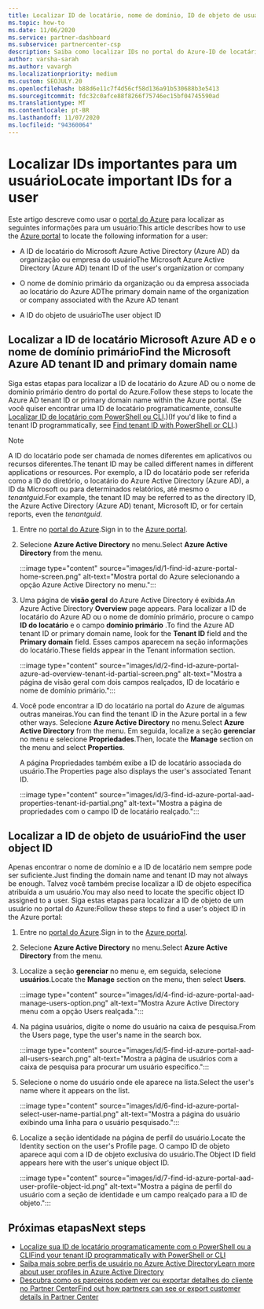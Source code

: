 ```yaml
---
title: Localizar ID de locatário, nome de domínio, ID de objeto de usuário
ms.topic: how-to
ms.date: 11/06/2020
ms.service: partner-dashboard
ms.subservice: partnercenter-csp
description: Saiba como localizar IDs no portal do Azure-ID de locatário do Azure AD, nome de domínio ou ID de objeto de usuário específico de uma organização. Algumas tarefas precisam dessas informações.
author: varsha-sarah
ms.author: vavargh
ms.localizationpriority: medium
ms.custom: SEOJULY.20
ms.openlocfilehash: b88d6e11c7f4d56cf58d136a91b530688b3e5413
ms.sourcegitcommit: fdc32c0afce88f8266f75746ec15bf04745590ad
ms.translationtype: MT
ms.contentlocale: pt-BR
ms.lasthandoff: 11/07/2020
ms.locfileid: "94360064"
---
```

# <a name="locate-important-ids-for-a-user"></a><span data-ttu-id="6fcc3-104">Localizar IDs importantes para um usuário</span><span class="sxs-lookup"><span data-stu-id="6fcc3-104">Locate important IDs for a user</span></span>

<span data-ttu-id="6fcc3-105">Este artigo descreve como usar o [portal do Azure](https://portal.azure.com/) para localizar as seguintes informações para um usuário:</span><span class="sxs-lookup"><span data-stu-id="6fcc3-105">This article describes how to use the [Azure portal](https://portal.azure.com/) to locate the following information for a user:</span></span>

- <span data-ttu-id="6fcc3-106">A ID de locatário do Microsoft Azure Active Directory (Azure AD) da organização ou empresa do usuário</span><span class="sxs-lookup"><span data-stu-id="6fcc3-106">The Microsoft Azure Active Directory (Azure AD) tenant ID of the user's organization or company</span></span>

- <span data-ttu-id="6fcc3-107">O nome de domínio primário da organização ou da empresa associada ao locatário do Azure AD</span><span class="sxs-lookup"><span data-stu-id="6fcc3-107">The primary domain name of the organization or company associated with the Azure AD tenant</span></span>

- <span data-ttu-id="6fcc3-108">A ID do objeto de usuário</span><span class="sxs-lookup"><span data-stu-id="6fcc3-108">The user object ID</span></span>

## <a name="find-the-microsoft-azure-ad-tenant-id-and-primary-domain-name"></a><span data-ttu-id="6fcc3-109">Localizar a ID de locatário Microsoft Azure AD e o nome de domínio primário</span><span class="sxs-lookup"><span data-stu-id="6fcc3-109">Find the Microsoft Azure AD tenant ID and primary domain name</span></span>

<span data-ttu-id="6fcc3-110">Siga estas etapas para localizar a ID de locatário do Azure AD ou o nome de domínio primário dentro do portal do Azure.</span><span class="sxs-lookup"><span data-stu-id="6fcc3-110">Follow these steps to locate the Azure AD tenant ID or primary domain name within the Azure portal.</span></span> <span data-ttu-id="6fcc3-111">(Se você quiser encontrar uma ID de locatário programaticamente, consulte [Localizar ID de locatário com PowerShell ou CLI](/azure/active-directory/fundamentals/active-directory-how-to-find-tenant.md#find-tenant-id-with-powershell).)</span><span class="sxs-lookup"><span data-stu-id="6fcc3-111">(If you'd like to find a tenant ID programmatically, see [Find tenant ID with PowerShell or CLI](/azure/active-directory/fundamentals/active-directory-how-to-find-tenant.md#find-tenant-id-with-powershell).)</span></span>

> [!NOTE]
> <span data-ttu-id="6fcc3-112">A ID do locatário pode ser chamada de nomes diferentes em aplicativos ou recursos diferentes.</span><span class="sxs-lookup"><span data-stu-id="6fcc3-112">The tenant ID may be called different names in different applications or resources.</span></span> <span data-ttu-id="6fcc3-113">Por exemplo, a ID do locatário pode ser referida como a ID do diretório, o locatário do Azure Active Directory (Azure AD), a ID da Microsoft ou para determinados relatórios, até mesmo o *tenantguid*.</span><span class="sxs-lookup"><span data-stu-id="6fcc3-113">For example, the tenant ID may be referred to as the directory ID, the Azure Active Directory (Azure AD) tenant, Microsoft ID, or for certain reports, even the *tenantguid*.</span></span>

1. <span data-ttu-id="6fcc3-114">Entre no [portal do Azure](https://portal.azure.com/).</span><span class="sxs-lookup"><span data-stu-id="6fcc3-114">Sign in to the [Azure portal](https://portal.azure.com/).</span></span>

2. <span data-ttu-id="6fcc3-115">Selecione **Azure Active Directory** no menu.</span><span class="sxs-lookup"><span data-stu-id="6fcc3-115">Select **Azure Active Directory** from the menu.</span></span>

   :::image type="content" source="images/id/1-find-id-azure-portal-home-screen.png" alt-text="Mostra portal do Azure selecionando a opção Azure Active Directory no menu.":::

3. <span data-ttu-id="6fcc3-117">Uma página de **visão geral** do Azure Active Directory é exibida.</span><span class="sxs-lookup"><span data-stu-id="6fcc3-117">An Azure Active Directory **Overview** page appears.</span></span> <span data-ttu-id="6fcc3-118">Para localizar a ID de locatário do Azure AD ou o nome de domínio primário, procure o campo **ID do locatário** e o campo **domínio primário** .</span><span class="sxs-lookup"><span data-stu-id="6fcc3-118">To find the Azure AD tenant ID or primary domain name, look for the **Tenant ID** field and the **Primary domain** field.</span></span> <span data-ttu-id="6fcc3-119">Esses campos aparecem na seção informações do locatário.</span><span class="sxs-lookup"><span data-stu-id="6fcc3-119">These fields appear in the Tenant information section.</span></span>

   :::image type="content" source="images/id/2-find-id-azure-portal-azure-ad-overview-tenant-id-partial-screen.png" alt-text="Mostra a página de visão geral com dois campos realçados, ID de locatário e nome de domínio primário.":::

4. <span data-ttu-id="6fcc3-121">Você pode encontrar a ID do locatário na portal do Azure de algumas outras maneiras.</span><span class="sxs-lookup"><span data-stu-id="6fcc3-121">You can find the tenant ID in the Azure portal in a few other ways.</span></span> <span data-ttu-id="6fcc3-122">Selecione **Azure Active Directory** no menu.</span><span class="sxs-lookup"><span data-stu-id="6fcc3-122">Select **Azure Active Directory** from the menu.</span></span> <span data-ttu-id="6fcc3-123">Em seguida, localize a seção **gerenciar** no menu e selecione **Propriedades**.</span><span class="sxs-lookup"><span data-stu-id="6fcc3-123">Then, locate the **Manage** section on the menu and select **Properties**.</span></span>

   <span data-ttu-id="6fcc3-124">A página Propriedades também exibe a ID de locatário associada do usuário.</span><span class="sxs-lookup"><span data-stu-id="6fcc3-124">The Properties page also displays the user's associated Tenant ID.</span></span>

   :::image type="content" source="images/id/3-find-id-azure-portal-aad-properties-tenant-id-partial.png" alt-text="Mostra a página de propriedades com o campo ID de locatário realçado.":::

## <a name="find-the-user-object-id"></a><span data-ttu-id="6fcc3-126">Localizar a ID de objeto de usuário</span><span class="sxs-lookup"><span data-stu-id="6fcc3-126">Find the user object ID</span></span>

<span data-ttu-id="6fcc3-127">Apenas encontrar o nome de domínio e a ID de locatário nem sempre pode ser suficiente.</span><span class="sxs-lookup"><span data-stu-id="6fcc3-127">Just finding the domain name and tenant ID may not always be enough.</span></span> <span data-ttu-id="6fcc3-128">Talvez você também precise localizar a ID de objeto específica atribuída a um usuário.</span><span class="sxs-lookup"><span data-stu-id="6fcc3-128">You may also need to locate the specific object ID assigned to a user.</span></span> <span data-ttu-id="6fcc3-129">Siga estas etapas para localizar a ID de objeto de um usuário no portal do Azure:</span><span class="sxs-lookup"><span data-stu-id="6fcc3-129">Follow these steps to find a user's object ID in the Azure portal:</span></span>

1. <span data-ttu-id="6fcc3-130">Entre no [portal do Azure](https://portal.azure.com/).</span><span class="sxs-lookup"><span data-stu-id="6fcc3-130">Sign in to the [Azure portal](https://portal.azure.com/).</span></span>

2. <span data-ttu-id="6fcc3-131">Selecione **Azure Active Directory** no menu.</span><span class="sxs-lookup"><span data-stu-id="6fcc3-131">Select **Azure Active Directory** from the menu.</span></span>

3. <span data-ttu-id="6fcc3-132">Localize a seção **gerenciar** no menu e, em seguida, selecione **usuários**.</span><span class="sxs-lookup"><span data-stu-id="6fcc3-132">Locate the **Manage** section on the menu, then select **Users**.</span></span>

      :::image type="content" source="images/id/4-find-id-azure-portal-aad-manage-users-option.png" alt-text="Mostra Azure Active Directory menu com a opção Users realçada.":::

4. <span data-ttu-id="6fcc3-134">Na página usuários, digite o nome do usuário na caixa de pesquisa.</span><span class="sxs-lookup"><span data-stu-id="6fcc3-134">From the Users page, type the user's name in the search box.</span></span>

      :::image type="content" source="images/id/5-find-id-azure-portal-aad-all-users-search.png" alt-text="Mostra a página de usuários com a caixa de pesquisa para procurar um usuário específico.":::

5. <span data-ttu-id="6fcc3-136">Selecione o nome do usuário onde ele aparece na lista.</span><span class="sxs-lookup"><span data-stu-id="6fcc3-136">Select the user's name where it appears on the list.</span></span>  

      :::image type="content" source="images/id/6-find-id-azure-portal-select-user-name-partial.png" alt-text="Mostra a página do usuário exibindo uma linha para o usuário pesquisado.":::

6. <span data-ttu-id="6fcc3-138">Localize a seção identidade na página de perfil do usuário.</span><span class="sxs-lookup"><span data-stu-id="6fcc3-138">Locate the Identity section on the user's Profile page.</span></span> <span data-ttu-id="6fcc3-139">O campo ID de objeto aparece aqui com a ID de objeto exclusiva do usuário.</span><span class="sxs-lookup"><span data-stu-id="6fcc3-139">The Object ID field appears here with the user's unique object ID.</span></span>

      :::image type="content" source="images/id/7-find-id-azure-portal-aad-user-profile-object-id.png" alt-text="Mostra a página de perfil do usuário com a seção de identidade e um campo realçado para a ID de objeto.":::

## <a name="next-steps"></a><span data-ttu-id="6fcc3-141">Próximas etapas</span><span class="sxs-lookup"><span data-stu-id="6fcc3-141">Next steps</span></span>

- [<span data-ttu-id="6fcc3-142">Localize sua ID de locatário programaticamente com o PowerShell ou a CLI</span><span class="sxs-lookup"><span data-stu-id="6fcc3-142">Find your tenant ID programmatically with PowerShell or CLI</span></span>](/azure/active-directory/fundamentals/active-directory-how-to-find-tenant)
- [<span data-ttu-id="6fcc3-143">Saiba mais sobre perfis de usuário no Azure Active Directory</span><span class="sxs-lookup"><span data-stu-id="6fcc3-143">Learn more about user profiles in Azure Active Directory</span></span>](/azure/active-directory/fundamentals/active-directory-users-profile-azure-portal)
- [<span data-ttu-id="6fcc3-144">Descubra como os parceiros podem ver ou exportar detalhes do cliente no Partner Center</span><span class="sxs-lookup"><span data-stu-id="6fcc3-144">Find out how partners can see or export customer details in Partner Center</span></span>](see-your-customer-list.md)
